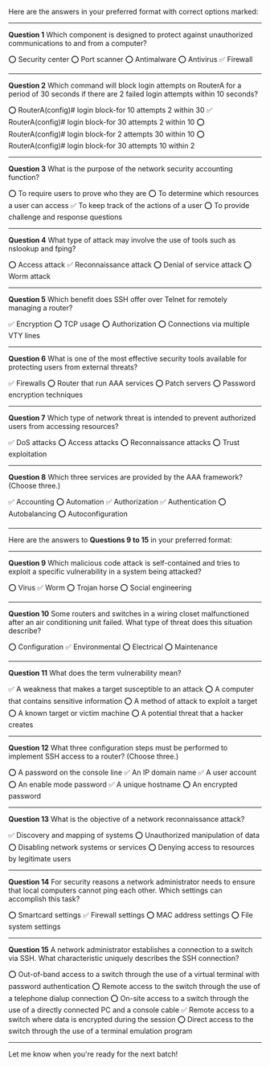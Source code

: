 Here are the answers in your preferred format with correct options marked:

---

**Question 1**
Which component is designed to protect against unauthorized communications to and from a computer?

⭕ Security center
⭕ Port scanner
⭕ Antimalware
⭕ Antivirus
✅ Firewall

---

**Question 2**
Which command will block login attempts on RouterA for a period of 30 seconds if there are 2 failed login attempts within 10 seconds?

⭕ RouterA(config)# login block-for 10 attempts 2 within 30
✅ RouterA(config)# login block-for 30 attempts 2 within 10
⭕ RouterA(config)# login block-for 2 attempts 30 within 10
⭕ RouterA(config)# login block-for 30 attempts 10 within 2

---

**Question 3**
What is the purpose of the network security accounting function?

⭕ To require users to prove who they are
⭕ To determine which resources a user can access
✅ To keep track of the actions of a user
⭕ To provide challenge and response questions

---

**Question 4**
What type of attack may involve the use of tools such as nslookup and fping?

⭕ Access attack
✅ Reconnaissance attack
⭕ Denial of service attack
⭕ Worm attack

---

**Question 5**
Which benefit does SSH offer over Telnet for remotely managing a router?

✅ Encryption
⭕ TCP usage
⭕ Authorization
⭕ Connections via multiple VTY lines

---

**Question 6**
What is one of the most effective security tools available for protecting users from external threats?

✅ Firewalls
⭕ Router that run AAA services
⭕ Patch servers
⭕ Password encryption techniques

---

**Question 7**
Which type of network threat is intended to prevent authorized users from accessing resources?

✅ DoS attacks
⭕ Access attacks
⭕ Reconnaissance attacks
⭕ Trust exploitation

---

**Question 8**
Which three services are provided by the AAA framework? (Choose three.)

✅ Accounting
⭕ Automation
✅ Authorization
✅ Authentication
⭕ Autobalancing
⭕ Autoconfiguration

---
Here are the answers to **Questions 9 to 15** in your preferred format:

---

**Question 9**
Which malicious code attack is self-contained and tries to exploit a specific vulnerability in a system being attacked?

⭕ Virus
✅ Worm
⭕ Trojan horse
⭕ Social engineering

---

**Question 10**
Some routers and switches in a wiring closet malfunctioned after an air conditioning unit failed. What type of threat does this situation describe?

⭕ Configuration
✅ Environmental
⭕ Electrical
⭕ Maintenance

---

**Question 11**
What does the term vulnerability mean?

✅ A weakness that makes a target susceptible to an attack
⭕ A computer that contains sensitive information
⭕ A method of attack to exploit a target
⭕ A known target or victim machine
⭕ A potential threat that a hacker creates

---

**Question 12**
What three configuration steps must be performed to implement SSH access to a router? (Choose three.)

⭕ A password on the console line
✅ An IP domain name
✅ A user account
⭕ An enable mode password
✅ A unique hostname
⭕ An encrypted password

---

**Question 13**
What is the objective of a network reconnaissance attack?

✅ Discovery and mapping of systems
⭕ Unauthorized manipulation of data
⭕ Disabling network systems or services
⭕ Denying access to resources by legitimate users

---

**Question 14**
For security reasons a network administrator needs to ensure that local computers cannot ping each other. Which settings can accomplish this task?

⭕ Smartcard settings
✅ Firewall settings
⭕ MAC address settings
⭕ File system settings

---

**Question 15**
A network administrator establishes a connection to a switch via SSH. What characteristic uniquely describes the SSH connection?

⭕ Out-of-band access to a switch through the use of a virtual terminal with password authentication
⭕ Remote access to the switch through the use of a telephone dialup connection
⭕ On-site access to a switch through the use of a directly connected PC and a console cable
✅ Remote access to a switch where data is encrypted during the session
⭕ Direct access to the switch through the use of a terminal emulation program

---

Let me know when you're ready for the next batch!

